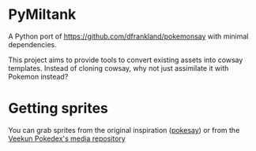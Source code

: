 # PyMiltank
A Python port of https://github.com/dfrankland/pokemonsay with minimal dependencies.

This project aims to provide tools to convert existing assets into cowsay templates. Instead of cloning cowsay, why not just assimilate it with Pokemon instead?

# Getting sprites
You can grab sprites from the original inspiration ([pokesay](https://github.com/dfrankland/pokemonsay)) or from the [Veekun Pokedex's media repository](http://git.veekun.com/pokedex-media.git)